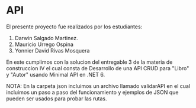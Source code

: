 # API
El presente proyecto fue realizados por los estudiantes: 
1. Darwin Salgado Martinez.
2. Mauricio Urrego Ospina
3. Yonnier David Rivas Mosquera

En este cumplimos con la solucion del entregable 3 de la materia de construccion IV el cual consta de Desarrollo de una API CRUD para "Libro" y "Autor" usando Minimal API en
.NET 6. 

NOTA: En la carpeta json incluimos un archivo llamado validarAPI en el cual incluimos un paso a paso del funcionamiento y ejemplos de JSON  que pueden ser usados para probar las rutas. 
